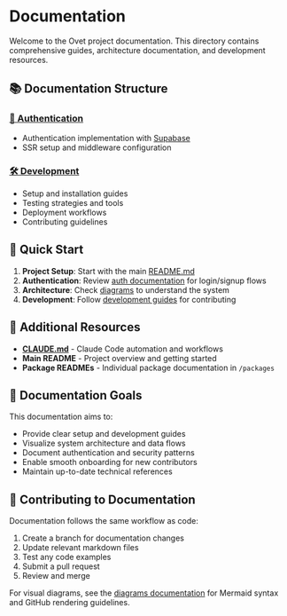 # Documentation

Welcome to the Ovet project documentation. This directory contains comprehensive guides, architecture documentation, and development resources.

## 📚 Documentation Structure

### [🔐 Authentication](./auth/)

- Authentication implementation with [Supabase](https://supabase.com/ui/docs/nextjs/password-based-auth)
- SSR setup and middleware configuration

### [🛠️ Development](./development/)

- Setup and installation guides
- Testing strategies and tools
- Deployment workflows
- Contributing guidelines

## 🚀 Quick Start

1. **Project Setup**: Start with the main [README.md](../README.md)
2. **Authentication**: Review [auth documentation](./auth/) for login/signup flows
3. **Architecture**: Check [diagrams](./architecture/diagrams.md) to understand the system
4. **Development**: Follow [development guides](./development/) for contributing

## 📖 Additional Resources

- **[CLAUDE.md](../CLAUDE.md)** - Claude Code automation and workflows
- **Main README** - Project overview and getting started
- **Package READMEs** - Individual package documentation in `/packages`

## 🎯 Documentation Goals

This documentation aims to:

- Provide clear setup and development guides
- Visualize system architecture and data flows
- Document authentication and security patterns
- Enable smooth onboarding for new contributors
- Maintain up-to-date technical references

## 🤝 Contributing to Documentation

Documentation follows the same workflow as code:

1. Create a branch for documentation changes
2. Update relevant markdown files
3. Test any code examples
4. Submit a pull request
5. Review and merge

For visual diagrams, see the [diagrams documentation](./architecture/diagrams.md) for Mermaid syntax and GitHub rendering guidelines.
